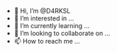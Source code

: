 - 👋 Hi, I’m @D4RKSL
- 👀 I’m interested in ...
- 🌱 I’m currently learning ...
- 💞️ I’m looking to collaborate on ...
- 📫 How to reach me ...

<!---
D4RKSL/D4RKSL is a ✨ special ✨ repository because its `README.md` (this file) appears on your GitHub profile.
You can click the Preview link to take a look at your changes.
--->
